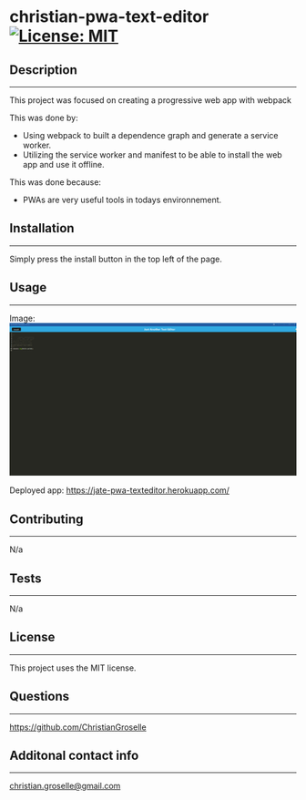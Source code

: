 # christian-pwa-text-editor [![License: MIT](https://img.shields.io/badge/License-MIT-yellow.svg)](https://opensource.org/licenses/MIT)

## Description

---

This project was focused on creating a progressive web app with webpack

This was done by:

- Using webpack to built a dependence graph and generate a service worker.
- Utilizing the service worker and manifest to be able to install the web app and use it offline.

This was done because:

- PWAs are very useful tools in todays environnement.

## Installation

---

Simply press the install button in the top left of the page.

## Usage

---

Image: ![Example image](./src/Assets/JATE.png)

Deployed app: https://jate-pwa-texteditor.herokuapp.com/

## Contributing

---

N/a

## Tests

---

N/a

## License

---

This project uses the MIT license.

## Questions

---

https://github.com/ChristianGroselle

## Additonal contact info

---

christian.groselle@gmail.com
